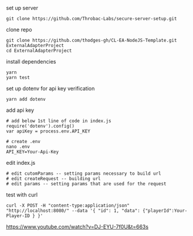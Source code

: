set up server
```
git clone https://github.com/Throbac-Labs/secure-server-setup.git
```
clone repo
```
git clone https://github.com/thodges-gh/CL-EA-NodeJS-Template.git ExternalAdapterProject
cd ExternalAdapterProject
```
install dependencies
```
yarn
yarn test
```
set up dotenv for api key verification
```
yarn add dotenv
```
add api key
```
# add below 1st line of code in index.js
require('dotenv').config() 
var apiKey = process.env.API_KEY

# create .env
nano .env
API_KEY=Your-Api-Key
```
edit index.js
```
# edit cutomParams -- setting params necessary to build url
# edit createRequest -- building url
# edit params -- setting params that are used for the request
```

test with curl
```
curl -X POST -H "content-type:application/json" "http://localhost:8080/" --data '{ "id": 1, "data": {"playerId":Your-Player-ID } }'
```

https://www.youtube.com/watch?v=DJ-EYU-7f0U&t=663s
